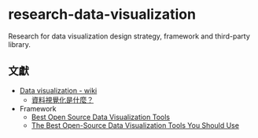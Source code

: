 # research-data-visualization
Research for data visualization design strategy, framework and third-party library.

## 文獻

+ [Data visualization - wiki](https://zh.wikipedia.org/zh-tw/%E6%95%B0%E6%8D%AE%E5%8F%AF%E8%A7%86%E5%8C%96)
    - [資料視覺化是什麼？](https://relab.cc/blog/%E8%B3%87%E6%96%99%E8%A6%96%E8%A6%BA%E5%8C%96/)
+ Framework
    - [Best Open Source Data Visualization Tools](https://www.crowdbotics.com/blog/best-open-source-data-visualization-tools)
    - [The Best Open-Source Data Visualization Tools You Should Use](https://wpdatatables.com/open-source-data-visualization/)

